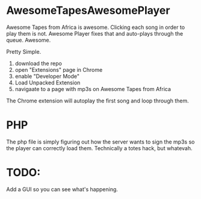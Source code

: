 # AwesomeTapesAwesomePlayer
Awesome Tapes from Africa is awesome. Clicking each song in order to play them is not. Awesome Player fixes that and auto-plays through the queue. Awesome.

Pretty Simple.

1. download the repo
2. open "Extensions" page in Chrome
3. enable "Developer Mode"
4. Load Unpacked Extension
5. navigaate to a page with mp3s on Awesome Tapes from Africa

The Chrome extension will autoplay the first song and loop through them.

# PHP

The php file is simply figuring out how the server wants to sign the mp3s so the player can correctly load them. Technically a totes hack, but whatevah.

# TODO:

Add a GUI so you can see what's happening.
